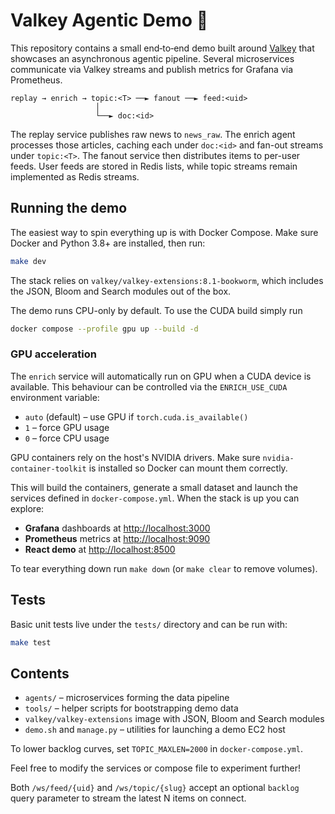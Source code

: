 # Valkey Agentic Demo 🚀

This repository contains a small end‑to‑end demo built around [Valkey](https://valkey.io) that showcases an asynchronous agentic pipeline.  Several microservices communicate via Valkey streams and publish metrics for Grafana via Prometheus.

```
replay → enrich → topic:<T> ──► fanout ──► feed:<uid>
                   │
                   └──► doc:<id>
```

The replay service publishes raw news to `news_raw`. The enrich agent processes
those articles, caching each under `doc:<id>` and fan-out streams under
`topic:<T>`. The fanout service then distributes items to per-user feeds.
User feeds are stored in Redis lists, while topic streams remain implemented as
Redis streams.

## Running the demo

The easiest way to spin everything up is with Docker Compose.  Make sure Docker and Python 3.8+ are installed, then run:

```bash
make dev
```

The stack relies on `valkey/valkey-extensions:8.1-bookworm`, which includes the JSON, Bloom and Search modules out of the box.

The demo runs CPU-only by default. To use the CUDA build simply run

```bash
docker compose --profile gpu up --build -d
```

### GPU acceleration

The `enrich` service will automatically run on GPU when a CUDA device is
available.  This behaviour can be controlled via the `ENRICH_USE_CUDA`
environment variable:

* `auto` (default) – use GPU if `torch.cuda.is_available()`
* `1` – force GPU usage
* `0` – force CPU usage

GPU containers rely on the host's NVIDIA drivers. Make sure
`nvidia-container-toolkit` is installed so Docker can mount them
correctly.

This will build the containers, generate a small dataset and launch the services defined in `docker-compose.yml`.  When the stack is up you can explore:

* **Grafana** dashboards at <http://localhost:3000>
* **Prometheus** metrics at <http://localhost:9090>
* **React demo** at <http://localhost:8500>

To tear everything down run `make down` (or `make clear` to remove volumes).

## Tests

Basic unit tests live under the `tests/` directory and can be run with:

```bash
make test
```

## Contents

* `agents/` – microservices forming the data pipeline
* `tools/`  – helper scripts for bootstrapping demo data
* `valkey/valkey-extensions` image with JSON, Bloom and Search modules
* `demo.sh` and `manage.py` – utilities for launching a demo EC2 host

To lower backlog curves, set `TOPIC_MAXLEN=2000` in `docker-compose.yml`.

Feel free to modify the services or compose file to experiment further!

Both `/ws/feed/{uid}` and `/ws/topic/{slug}` accept an optional `backlog` query
parameter to stream the latest N items on connect.

